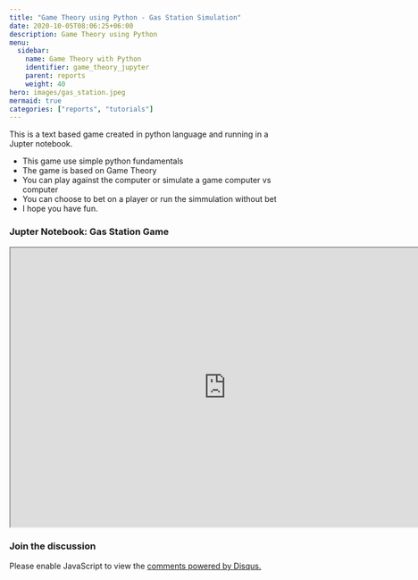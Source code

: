 ```yaml
---
title: "Game Theory using Python - Gas Station Simulation"
date: 2020-10-05T08:06:25+06:00
description: Game Theory using Python
menu:
  sidebar:
    name: Game Theory with Python
    identifier: game_theory_jupyter
    parent: reports
    weight: 40
hero: images/gas_station.jpeg
mermaid: true
categories: ["reports", "tutorials"]
---
```


This is a text based game created in python language and running in a Jupter notebook.

- This game use simple python fundamentals
- The game is based on Game Theory
- You can play against the computer or simulate a game computer vs computer
- You can choose to bet on a player or run the simmulation without bet
- I hope you have fun.

### Jupter Notebook: Gas Station Game

<iframe 
    src="https://hub.ovh2.mybinder.org/user/fdesena-felipe_jupyter_notebooks-wxuu1qcz/lab/tree/gas_station_pygame.ipynb" 
    width="772" height="500">
</iframe>

### Join the discussion
<script id="dsq-count-scr' src="//felipesena.disqus.com/count.is" async></script>
<div id="disqus_thread"></div>
<script>
    /**
    *  RECOMMENDED CONFIGURATION VARIABLES: EDIT AND UNCOMMENT THE SECTION BELOW TO INSERT DYNAMIC VALUES FROM YOUR PLATFORM OR CMS.
    *  LEARN WHY DEFINING THESE VARIABLES IS IMPORTANT: https://disqus.com/admin/universalcode/#configuration-variables    */
    /*
    var disqus_config = function () {
    this.page.url = PAGE_URL;  // Replace PAGE_URL with your page's canonical URL variable
    this.page.identifier = PAGE_IDENTIFIER; // Replace PAGE_IDENTIFIER with your page's unique identifier variable
    };
    */
    (function() { // DON'T EDIT BELOW THIS LINE
    var d = document, s = d.createElement('script');
    s.src = 'https://felipesena.disqus.com/embed.js';
    s.setAttribute('data-timestamp', +new Date());
    (d.head || d.body).appendChild(s);
    })();
</script>
<noscript>Please enable JavaScript to view the <a href="https://disqus.com/?ref_noscript">comments powered by Disqus.</a></noscript>